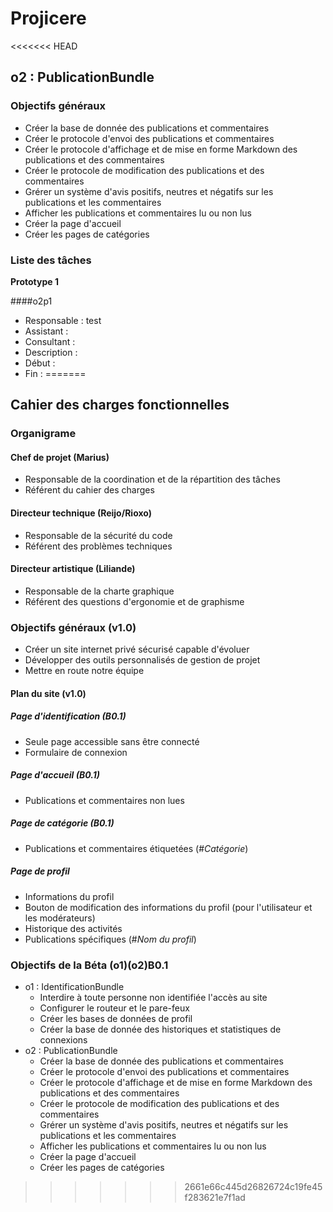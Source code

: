 ﻿# Projicere
<<<<<<< HEAD
## o2 : PublicationBundle
### Objectifs généraux

* Créer la base de donnée des publications et commentaires
* Créer le protocole d'envoi des publications et commentaires
* Créer le protocole d'affichage et de mise en forme Markdown des publications et des commentaires
* Créer le protocole de modification des publications et des commentaires
* Grérer un système d'avis positifs, neutres et négatifs sur les publications et les commentaires
* Afficher les publications et commentaires lu ou non lus
* Créer la page d'accueil
* Créer les pages de catégories

### Liste des tâches

**Prototype 1**

####o2p1

* Responsable : test
* Assistant :
* Consultant :
* Description :
* Début :
* Fin :
=======
## Cahier des charges fonctionnelles
### Organigrame
#### Chef de projet (Marius)

* Responsable de la coordination et de la répartition des tâches
* Référent du cahier des charges

#### Directeur technique (Reijo/Rioxo)

* Responsable de la sécurité du code
* Référent des problèmes techniques

#### Directeur artistique (Liliande)

* Responsable de la charte graphique
* Référent des questions d'ergonomie et de graphisme
	
### Objectifs généraux (v1.0)

* Créer un site internet privé sécurisé capable d'évoluer
* Développer des outils personnalisés de gestion de projet
* Mettre en route notre équipe

#### Plan du site (v1.0)
##### Page d'identification (B0.1)

* Seule page accessible sans être connecté
* Formulaire de connexion

##### Page d'accueil (B0.1)

* Publications et commentaires non lues

##### Page de catégorie (B0.1)

* Publications et commentaires étiquetées (#*Catégorie*)

##### Page de profil

* Informations du profil
* Bouton de modification des informations du profil (pour l'utilisateur et les modérateurs)
* Historique des activités
* Publications spécifiques (#*Nom du profil*)

### Objectifs de la Béta (o1)(o2)B0.1

* o1 : IdentificationBundle
	* Interdire à toute personne non identifiée l'accès au site
	* Configurer le routeur et le pare-feux
	* Créer les bases de données de profil
	* Créer la base de donnée des historiques et statistiques de connexions
* o2 : PublicationBundle
	* Créer la base de donnée des publications et commentaires
	* Créer le protocole d'envoi des publications et commentaires
	* Créer le protocole d'affichage et de mise en forme Markdown des publications et des commentaires
	* Créer le protocole de modification des publications et des commentaires
	* Grérer un système d'avis positifs, neutres et négatifs sur les publications et les commentaires
	* Afficher les publications et commentaires lu ou non lus
	* Créer la page d'accueil
	* Créer les pages de catégories
>>>>>>> 2661e66c445d26826724c19fe45f283621e7f1ad
